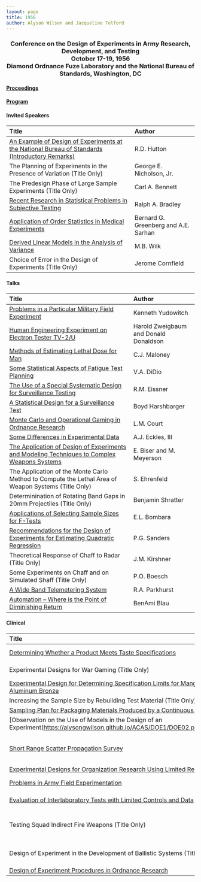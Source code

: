 ```yaml
---
layout: page
title: 1956
author: Alyson Wilson and Jacqueline Telford
---
```

<div align="center"><h3>Conference on the Design of Experiments in Army Research, Development, and Testing<br>
October 17-19, 1956<br>
Diamond Ordnance Fuze Laboratory and the National Bureau of Standards, Washington, DC</h3></div>


#### [Proceedings](https://alysongwilson.github.io/ACAS/DOE1/DOE02.pdf)

#### [Program](https://alysongwilson.github.io/ACAS/DOE1/DOE02.pdf#page=9)


#### Invited Speakers

| Title | Author |
| :--- | :--- |
| [An Example of Design of Experiments at the National Bureau of Standards (Introductory Remarks)](https://alysongwilson.github.io/ACAS/DOE1/DOE02.pdf#page=12) | R.D. Hutton |
| The Planning of Experiments in the Presence of Variation (Title Only) | George E. Nicholson, Jr. |
| The Predesign Phase of Large Sample Experiments (Title Only) | Carl A. Bennett |
| [Recent Research in Statistical Problems in Subjective Testing](https://alysongwilson.github.io/ACAS/DOE1/DOE02.pdf#page=16) | Ralph A. Bradley |
| [Application of Order Statistics in Medical Experiments](https://alysongwilson.github.io/ACAS/DOE1/DOE02.pdf#page=42) | Bernard G. Greenberg and A.E. Sarhan |
| [Derived Linear Models in the Analysis of Variance](https://alysongwilson.github.io/ACAS/DOE1/DOE02.pdf#page=201) | M.B. Wilk |
| Choice of Error in the Design of Experiments (Title Only) | Jerome Cornfield |


#### Talks

| Title | Author |
| :--- | :--- |
| [Problems in a Particular Military Field Experiment](https://alysongwilson.github.io/ACAS/DOE1/DOE02.pdf#page=53) | Kenneth Yudowitch |
| [Human Engineering Experiment on Electron Tester TV-2/U](https://alysongwilson.github.io/ACAS/DOE1/DOE02.pdf#page=66) | Harold Zweigbaum and Donald Donaldson |
| [Methods of Estimating Lethal Dose for Man](https://alysongwilson.github.io/ACAS/DOE1/DOE02.pdf#page=73) | C.J. Maloney |
| [Some Statistical Aspects of Fatigue Test Planning](https://alysongwilson.github.io/ACAS/DOE1/DOE02.pdf#page=81) | V.A. DiDio |
| [The Use of a Special Systematic Design for Surveillance Testing](https://alysongwilson.github.io/ACAS/DOE1/DOE02.pdf#page=89) | R.M. Eissner |
| [A Statistical Design for a Surveillance Test](https://alysongwilson.github.io/ACAS/DOE1/DOE02.pdf#page=96) | Boyd Harshbarger |
| [Monte Carlo and Operational Gaming in Ordnance Research](https://alysongwilson.github.io/ACAS/DOE1/DOE02.pdf#page=103) | L.M. Court |
| [Some Differences in Experimental Data](https://alysongwilson.github.io/ACAS/DOE1/DOE02.pdf#page=108) | A.J. Eckles, III |
| [The Application of Design of Experiments and Modeling Techniques to Complex Weapons Systems](https://alysongwilson.github.io/ACAS/DOE1/DOE02.pdf#page=113) | E. Biser and M. Meyerson |
| The Application of the Monte Carlo Method to Compute the Lethal Area of Weapon Systems (Title Only) | S. Ehrenfeld |
| Determinination of Rotating Band Gaps in 20mm Projectiles (Title Only) | Benjamin Shratter |
| [Applications of Selecting Sample Sizes for F-Tests](https://alysongwilson.github.io/ACAS/DOE1/DOE02.pdf#page=132) | E.L. Bombara |
| [Recommendations for the Design of Experiments for Estimating Quadratic Regression](https://alysongwilson.github.io/ACAS/DOE1/DOE02.pdf#page=141) | P.G. Sanders |
| Theoretical Response of Chaff to Radar (Title Only) | J.M. Kirshner |
| Some Experiments on Chaff and on Simulated Shaff (Title Only) | P.O. Boesch |
| [A Wide Band Telemetering System](https://alysongwilson.github.io/ACAS/DOE1/DOE02.pdf#page=146) | R.A. Parkhurst |
| [Automation – Where is the Point of Diminishing Return](https://alysongwilson.github.io/ACAS/DOE1/DOE02.pdf#page=163) | BenAmi Blau |

#### Clinical

| Title | Author |
| :--- | :--- |
| [Determining Whether a Product Meets Taste Specifications](https://alysongwilson.github.io/ACAS/DOE1/DOE02.pdf#page=166) | N.J. Gutman |
| Experimental Designs for War Gaming (Title Only) | P.R. Newcomby |
| [Experimental Design for Determining Specification Limits for Manganese-Aluminum Bronze](https://alysongwilson.github.io/ACAS/DOE1/DOE02.pdf#page=168) | S.L. Eisler |
| Increasing the Sample Size by Rebuilding Test Material (Title Only) | J.W. Coy |
| [Sampling Plan for Packaging Materials Produced by a Continuous Process](https://alysongwilson.github.io/ACAS/DOE1/DOE02.pdf#page=170) | S.L. Eisler |
| [Observation on the Use of Models in the Design of an Experiment(https://alysongwilson.github.io/ACAS/DOE1/DOE02.pdf#page=172) | J.W. Mitchell |
| [Short Range Scatter Propagation Survey](https://alysongwilson.github.io/ACAS/DOE1/DOE02.pdf#page=175) | R.E. Lacy, C.E. Sharp, and H.G. Linder |
| [Experimental Designs for Organization Research Using Limited Resources](https://alysongwilson.github.io/ACAS/DOE1/DOE02.pdf#page=180) | R.H. Burros |
| [Problems in Army Field Experimentation](https://alysongwilson.github.io/ACAS/DOE1/DOE02.pdf#page=184) | W.L. Clement |
| [Evaluation of Interlaboratory Tests with Limited Controls and Data](https://alysongwilson.github.io/ACAS/DOE1/DOE02.pdf#page=190) | W.K. Murray |
| Testing Squad Indirect Fire Weapons (Title Only) | G.J. Blakemore and W.C. Pettijohn |
| Design of Experiment in the Development of Ballistic Systems (Title Only) | F.C. Leone and H. Kahn |
| [Design of Experiment Procedures in Ordnance Research](https://alysongwilson.github.io/ACAS/DOE1/DOE02.pdf#page=192) | A. Bulfinch |
